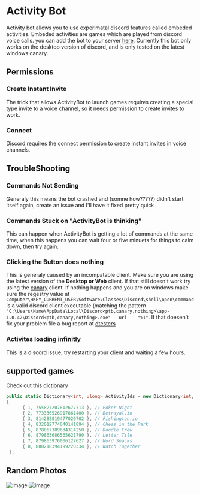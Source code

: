 # Activity Bot
Activity bot allows you to use experimatal discord features called embeded activities. Embeded activities are games which are played from discord voice calls. you can add the bot to your server [here](https://discord.com/api/oauth2/authorize?client_id=895378477052751883&permissions=1&scope=bot%20applications.commands
). Currently this bot only works on the desktop version of discord, and is only tested on the latest windows canary. 
## Permissions
### Create Instant Invite
The trick that allows ActivityBot to launch games requires creating a special type invite to a voice channel, so it needs permission to create invites to work.
### Connect
Discord requires the connect permission to create instant invites in voice channels. 
## TroubleShooting
### Commands Not Sending
Generaly this means the bot crashed and (somne how?????) didn't start itself again, create an issue and I'll have it fixed pretty quick
### Commands Stuck on "ActivityBot is thinking"
This can happen when ActivityBot is getting a lot of commands at the same time, when this happens you can wait four or five minuets for things to calm down, then try again.
### Clicking the Button does nothing
This is generaly caused by an incompatable client. Make sure you are using the latest version of the **Desktop or Web** client. If that still doesn't work try using the [canary](https://support.discord.com/hc/en-us/articles/360035675191-Discord-Testing-Clients) client. If nothing happens and you are on windows make sure the regestry value at `Computer\HKEY_CURRENT_USER\Software\Classes\Discord\shell\open\command` is a valid discord client executable (matching the pattern `"C:\Users\Name\AppData\Local\Discord<ptb,canary,nothing>\app-1.0.42\Discord<ptb,canary,nothing>.exe" --url -- "%1"`. If that doesen't fix your problem file a bug report at [dtesters](https://discord.gg/discord-testers) 
### Activites loading infinitly
This is a discord issue, try restarting your client and waiting a few hours.
## supported games
Check out this dictionary
```cs
public static Dictionary<int, ulong> ActivityIds = new Dictionary<int, ulong>
{
	  { 1, 755827207812677713 }, // Poker Night
	  { 2, 773336526917861400 }, // Betrayal.io
	  { 3, 814288819477020702 }, // Fishington.io
	  { 4, 832012774040141894 }, // Chess in the Park
	  { 5, 878067389634314250 }, // Doodle Crew
	  { 6, 879863686565621790 }, // Letter Tile
	  { 7, 879863976006127627 }, // Word Snacks
	  { 8, 880218394199220334 }, // Watch Together
 };
 ```
## Random Photos
![image](https://user-images.githubusercontent.com/80918250/136310677-136c6db1-df24-49de-93b3-10447942e9e4.png)
![image](https://user-images.githubusercontent.com/80918250/136310710-4bcab1f8-aac6-4432-a046-321fc51c7723.png)
